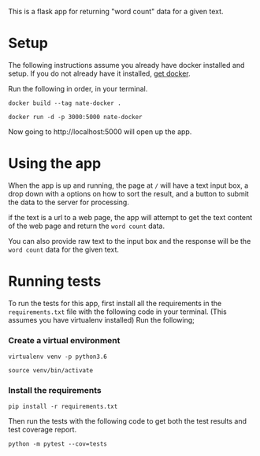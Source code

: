 This is a flask app for returning "word count" data for a given text.

# Setup

The following instructions assume you already have docker installed and setup.
If you do not already have it installed, [get docker](https://docs.docker.com/get-docker/).

Run the following in order, in your terminal.

`docker build --tag nate-docker .`

`docker run -d -p 3000:5000 nate-docker`

Now going to http://localhost:5000 will open up the app.

# Using the app

When the app is up and running, the page at `/` will have a text input box, a drop down 
with a options on how to sort the result, and a button to submit the data to the server 
for processing.

if the text is a url to a web page, the app will attempt to get the text content of the 
web page and return the `word count` data.

You can also provide raw text to the input box and the response will be the `word count` 
data for the given text.

# Running tests

To run the tests for this app, first install all the requirements in the `requirements.txt` 
file with the following code in your terminal. (This assumes you have virtualenv installed) Run the following;

### Create a virtual environment

`virtualenv venv -p python3.6`

`source venv/bin/activate`

### Install the requirements

`pip install -r requirements.txt`

Then run the tests with the following code to get both the test results and 
test coverage report.

`python -m pytest --cov=tests`